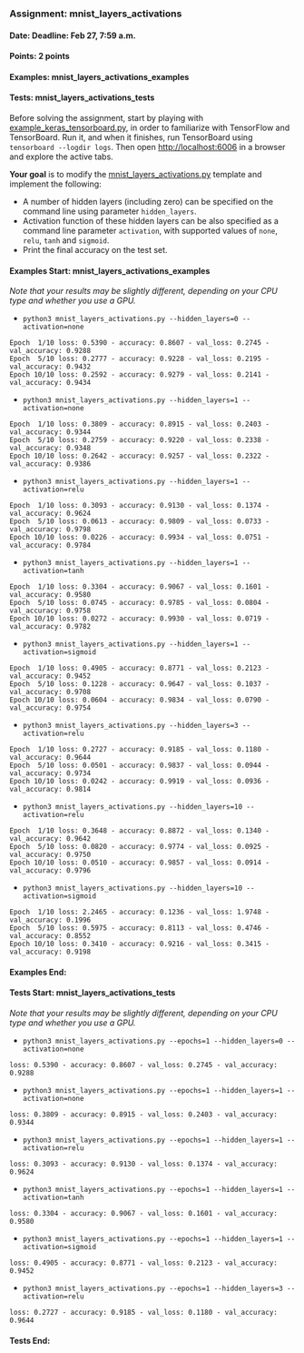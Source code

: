 ### Assignment: mnist_layers_activations
#### Date: Deadline: Feb 27, 7:59 a.m.
#### Points: 2 points
#### Examples: mnist_layers_activations_examples
#### Tests: mnist_layers_activations_tests

Before solving the assignment, start by playing with
[example_keras_tensorboard.py](https://github.com/ufal/npfl114/tree/master/labs/01/example_keras_tensorboard.py),
in order to familiarize with TensorFlow and TensorBoard.
Run it, and when it finishes, run TensorBoard using `tensorboard --logdir logs`.
Then open <http://localhost:6006> in a browser and explore the active tabs.

**Your goal** is to modify the
[mnist_layers_activations.py](https://github.com/ufal/npfl114/tree/master/labs/01/mnist_layers_activations.py)
template and implement the following:
- A number of hidden layers (including zero) can be specified on the command line
  using parameter `hidden_layers`.
- Activation function of these hidden layers can be also specified as a command
  line parameter `activation`, with supported values of `none`, `relu`, `tanh`
  and `sigmoid`.
- Print the final accuracy on the test set.

#### Examples Start: mnist_layers_activations_examples
_Note that your results may be slightly different, depending on your CPU type and whether you use a GPU._
- `python3 mnist_layers_activations.py --hidden_layers=0 --activation=none`
```
Epoch  1/10 loss: 0.5390 - accuracy: 0.8607 - val_loss: 0.2745 - val_accuracy: 0.9288
Epoch  5/10 loss: 0.2777 - accuracy: 0.9228 - val_loss: 0.2195 - val_accuracy: 0.9432
Epoch 10/10 loss: 0.2592 - accuracy: 0.9279 - val_loss: 0.2141 - val_accuracy: 0.9434
```
- `python3 mnist_layers_activations.py --hidden_layers=1 --activation=none`
```
Epoch  1/10 loss: 0.3809 - accuracy: 0.8915 - val_loss: 0.2403 - val_accuracy: 0.9344
Epoch  5/10 loss: 0.2759 - accuracy: 0.9220 - val_loss: 0.2338 - val_accuracy: 0.9348
Epoch 10/10 loss: 0.2642 - accuracy: 0.9257 - val_loss: 0.2322 - val_accuracy: 0.9386
```
- `python3 mnist_layers_activations.py --hidden_layers=1 --activation=relu`
```
Epoch  1/10 loss: 0.3093 - accuracy: 0.9130 - val_loss: 0.1374 - val_accuracy: 0.9624
Epoch  5/10 loss: 0.0613 - accuracy: 0.9809 - val_loss: 0.0733 - val_accuracy: 0.9798
Epoch 10/10 loss: 0.0226 - accuracy: 0.9934 - val_loss: 0.0751 - val_accuracy: 0.9784
```
- `python3 mnist_layers_activations.py --hidden_layers=1 --activation=tanh`
```
Epoch  1/10 loss: 0.3304 - accuracy: 0.9067 - val_loss: 0.1601 - val_accuracy: 0.9580
Epoch  5/10 loss: 0.0745 - accuracy: 0.9785 - val_loss: 0.0804 - val_accuracy: 0.9758
Epoch 10/10 loss: 0.0272 - accuracy: 0.9930 - val_loss: 0.0719 - val_accuracy: 0.9782
```
- `python3 mnist_layers_activations.py --hidden_layers=1 --activation=sigmoid`
```
Epoch  1/10 loss: 0.4905 - accuracy: 0.8771 - val_loss: 0.2123 - val_accuracy: 0.9452
Epoch  5/10 loss: 0.1228 - accuracy: 0.9647 - val_loss: 0.1037 - val_accuracy: 0.9708
Epoch 10/10 loss: 0.0604 - accuracy: 0.9834 - val_loss: 0.0790 - val_accuracy: 0.9754
```
- `python3 mnist_layers_activations.py --hidden_layers=3 --activation=relu`
```
Epoch  1/10 loss: 0.2727 - accuracy: 0.9185 - val_loss: 0.1180 - val_accuracy: 0.9644
Epoch  5/10 loss: 0.0501 - accuracy: 0.9837 - val_loss: 0.0944 - val_accuracy: 0.9734
Epoch 10/10 loss: 0.0242 - accuracy: 0.9919 - val_loss: 0.0936 - val_accuracy: 0.9814
```
- `python3 mnist_layers_activations.py --hidden_layers=10 --activation=relu`
```
Epoch  1/10 loss: 0.3648 - accuracy: 0.8872 - val_loss: 0.1340 - val_accuracy: 0.9642
Epoch  5/10 loss: 0.0820 - accuracy: 0.9774 - val_loss: 0.0925 - val_accuracy: 0.9750
Epoch 10/10 loss: 0.0510 - accuracy: 0.9857 - val_loss: 0.0914 - val_accuracy: 0.9796
```
- `python3 mnist_layers_activations.py --hidden_layers=10 --activation=sigmoid`
```
Epoch  1/10 loss: 2.2465 - accuracy: 0.1236 - val_loss: 1.9748 - val_accuracy: 0.1996
Epoch  5/10 loss: 0.5975 - accuracy: 0.8113 - val_loss: 0.4746 - val_accuracy: 0.8552
Epoch 10/10 loss: 0.3410 - accuracy: 0.9216 - val_loss: 0.3415 - val_accuracy: 0.9198
```
#### Examples End:
#### Tests Start: mnist_layers_activations_tests
_Note that your results may be slightly different, depending on your CPU type and whether you use a GPU._
- `python3 mnist_layers_activations.py --epochs=1 --hidden_layers=0 --activation=none`
```
loss: 0.5390 - accuracy: 0.8607 - val_loss: 0.2745 - val_accuracy: 0.9288
```
- `python3 mnist_layers_activations.py --epochs=1 --hidden_layers=1 --activation=none`
```
loss: 0.3809 - accuracy: 0.8915 - val_loss: 0.2403 - val_accuracy: 0.9344
```
- `python3 mnist_layers_activations.py --epochs=1 --hidden_layers=1 --activation=relu`
```
loss: 0.3093 - accuracy: 0.9130 - val_loss: 0.1374 - val_accuracy: 0.9624
```
- `python3 mnist_layers_activations.py --epochs=1 --hidden_layers=1 --activation=tanh`
```
loss: 0.3304 - accuracy: 0.9067 - val_loss: 0.1601 - val_accuracy: 0.9580
```
- `python3 mnist_layers_activations.py --epochs=1 --hidden_layers=1 --activation=sigmoid`
```
loss: 0.4905 - accuracy: 0.8771 - val_loss: 0.2123 - val_accuracy: 0.9452
```
- `python3 mnist_layers_activations.py --epochs=1 --hidden_layers=3 --activation=relu`
```
loss: 0.2727 - accuracy: 0.9185 - val_loss: 0.1180 - val_accuracy: 0.9644
```
#### Tests End:
